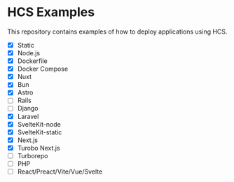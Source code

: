 # HCS Examples
This repository contains examples of how to deploy applications using HCS.

- [x] Static
- [x] Node.js
- [x] Dockerfile
- [x] Docker Compose
- [x] Nuxt
- [x] Bun
- [x] Astro
- [ ] Rails 
- [ ] Django
- [x] Laravel
- [x] SvelteKit-node
- [x] SvelteKit-static
- [x] Next.js
- [x] Turobo Next.js
- [ ] Turborepo
- [ ] PHP
- [ ] React/Preact/Vite/Vue/Svelte
